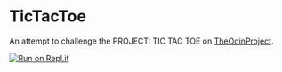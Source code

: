 # TicTacToe

An attempt to challenge the PROJECT: TIC TAC TOE on [TheOdinProject](https://www.theodinproject.com/paths/full-stack-ruby-on-rails/courses/ruby-programming/lessons/tic-tac-toe).

[![Run on Repl.it](https://repl.it/badge/@nguyenlekhtn/Ruby-Tic-tac-toe)](https://repl.it/@nguyenlekhtn/Ruby-Tic-tac-toe)